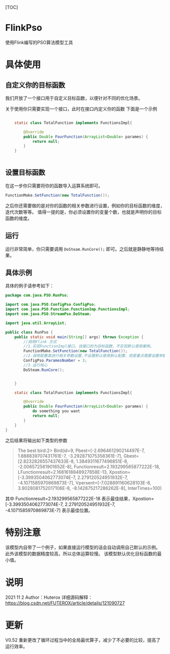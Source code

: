 [TOC]
# FlinkPso
使用Flink编写的PSO算法模型工具

# 具体使用

## 自定义你的目标函数

我们开放了一个接口用于自定义目标函数，以便针对不同的优化场景。

关于使用你只需要实现一个接口，此时在接口内定义你的函数
下面是一个示例
```java

    static class TotalFunction implements FunctionsImpl{

        @Override
        public Double FourFunction(ArrayList<Double> parames) {
            return null;
        }
    }
    
```    
## 设置目标函数
在这一步你只需要将你的函数导入运算系统即可。
```java
FunctionMake.SetFunction(new TotalFunction());
```
之后你还需要做的是对你的函数的相关参数进行设置，例如你的目标函数的维度，迭代次数等等。
值得一提的是，你必须设置你的变量个数，也就是声明你的目标函数的维度。

## 运行
运行非常简单，你只需要调用 `DoSteam.RunCore();` 即可。之后就是静静地等待结果。
## 具体示例

具体的例子请参考如下：

```java
package com.java.PSO.RunPso;

import com.java.PSO.ConfigPso.ConfigPso;
import com.java.PSO.Function.FunctionImp.FunctionsImpl;
import com.java.PSO.StreamPso.DoSteam;

import java.util.ArrayList;

public class RunPso {
    public static void main(String[] args) throws Exception {
        //调用Flink 方式
        //1.实现FunctionImpl接口，该接口的为目标函数，不实现默认使用案例。
        FunctionMake.SetFunction(new TotalFunction());
        //2.调用配置类进行相关参数设置,不设置默认使用默认配置，但是重点需要设置参数个数
        ConfigPso.ParamesNumber = 3;
        //3.运行核心
        DoSteam.RunCore();


    }

    static class TotalFunction implements FunctionsImpl{

        @Override
        public Double FourFunction(ArrayList<Double> parames) {
            do something you want
            return null;
        }
    }
}
```
之后结果将输出如下类型的参数
> The best bird:2> Bird(id=9, Pbest=[-2.696461290214497E-7, 1.888839707431761E-7, -3.292871075358361E-7], Gbest=[2.8232826557437633E-8, 1.3849311677496851E-8, -2.006572561901652E-8], Functionresult=2.193299565877222E-18, LFunctionresult=2.1681618848927858E-13, Xpostion=[-3.3993504062773074E-7, 2.279120524951932E-7, -4.1071585970869873E-7], Vpersent=[-7.028891160628103E-8, 3.9028081752017106E-8, -8.142875217286262E-8], InterTimes=100)



其中 Functionresult=2.193299565877222E-18 表示最佳结果，Xpostion=[-3.3993504062773074E-7, 2.279120524951932E-7, -4.1071585970869873E-7] 表示最佳位置。


# 特别注意
该模型内自带了一个例子，如果直接运行模型的话会自动调用自己默认的示例。
此外该模型的数据精度较高，所以总体运算较慢。
该模型默认优化目标函数的最小值。

# 说明
2021 11 2 
Author：Huterox
详细源码解释：https://blog.csdn.net/FUTEROX/article/details/121090727

# 更新
V0.52 重新更改了循环过程当中的全局最优算子，减少了不必要的比较，提高了运行效率。


